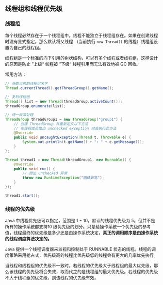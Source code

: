 ## 线程组和线程优先级

### 线程组

每个线程必然存在于⼀个线程组中，线程不能独立于线程组存在。如果在创建线程时没有显式指定，那么默认将父线程 （当前执行 `new Thread()` 的线程）线程组设置为自己的线程组。

线程组是⼀个标准的向下引用的树状结构，可以有多个线程或者线程组，这样设计的原因是防止 ”上级“ 线程被 ”下级“ 线程引用而无法有效地被 GC 回收。

常用方法：

~~~java
// 获取当前的线程组名字
Thread.currentThread().getThreadGroup().getName();
    
// 复制线程组
Thread[] list = new Thread[threadGroup.activeCount()];
threadGroup.enumerate(list);

// 统⼀异常处理
ThreadGroup threadGroup1 = new ThreadGroup("group1") {
    // 创建 ThreadGroup 并重新定义以下⽅法
    // 在线程成员抛出 unchecked exception 时会执⾏此⽅法
    @Override
    public void uncaughtException(Thread t, Throwable e) {
        System.out.println(t.getName() + ": " + e.getMessage());
    }
};

Thread thread1 = new Thread(threadGroup1, new Runnable() {
    @Override
    public void run() {
        // 抛出 unchecked 异常
        throw new RuntimeException("测试异常");
    }
});

thread1.start();
~~~





### 线程的优先级

Java 中线程优先级可以指定，范围是 1 ~ 10，默认的线程优先级为 5。但并不是所有的操作系统都支持10 级优先级的划分。只是给操作系统⼀个优先级的参考值，线程最终的优先级是多少还是由操作系统决定，**真正的调用顺序是由操作系统的线程调度算法决定的。**

Java 提供⼀个线程调度器来监视和控制处于 RUNNABLE 状态的线程。线程的调度策略采用抢占式，优先级高的线程比优先级低的线程会有更大的几率优先执行。

当线程和线程组的优先级不一致时，若线程的优先级大于线程组的最大优先级，那么该线程的优先级将会失效，取而代之的是线程组的最大优先级。若线程的优先级不大于线程组的优先级，则该线程的优先级有效。

